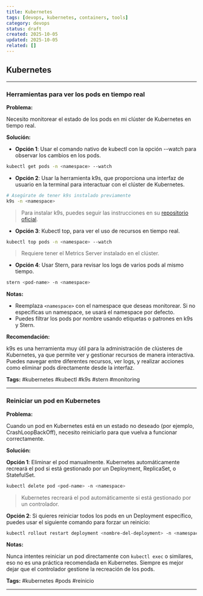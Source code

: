 ```yaml
---
title: Kubernetes
tags: [devops, kubernetes, containers, tools]
category: devops
status: draft
created: 2025-10-05
updated: 2025-10-05
related: []
---
```


## Kubernetes

---

### Herramientas para ver los pods en tiempo real

**Problema:**

Necesito monitorear el estado de los pods en mi clúster de Kubernetes en tiempo real.

**Solución:**

- **Opción 1**: Usar el comando nativo de kubectl con la opción --watch para observar los cambios en los pods.

```bash
kubectl get pods -n <namespace> --watch
```

- **Opción 2**: Usar la herramienta k9s, que proporciona una interfaz de usuario en la terminal para interactuar con el clúster de Kubernetes.

```bash
# Asegúrate de tener k9s instalado previamente
k9s -n <namespace>
```

> Para instalar k9s, puedes seguir las instrucciones en su [repositorio oficial](https://github.com/derailed/k9s/releases).

- **Opción 3**: Kubectl top, para ver el uso de recursos en tiempo real.

```bash
kubectl top pods -n <namespace> --watch
```

> Requiere tener el Metrics Server instalado en el clúster.

- **Opción 4**: Usar Stern, para revisar los logs de varios pods al mismo tiempo.

```bash
stern <pod-name> -n <namespace>
```

**Notas:**

- Reemplaza `<namespace>` con el namespace que deseas monitorear. Si no especificas un namespace, se usará el namespace por defecto.
- Puedes filtrar los pods por nombre usando etiquetas o patrones en k9s y Stern.

**Recomendación:**

k9s es una herramienta muy útil para la administración de clústeres de Kubernetes, ya que permite ver y gestionar recursos de manera interactiva. Puedes navegar entre diferentes recursos, ver logs, y realizar acciones como eliminar pods directamente desde la interfaz.

**Tags:** #kubernetes #kubectl #k9s #stern #monitoring

---

### Reiniciar un pod en Kubernetes

**Problema:**

Cuando un pod en Kubernetes está en un estado no deseado (por ejemplo, CrashLoopBackOff), necesito reiniciarlo para que vuelva a funcionar correctamente.

**Solución:**

**Opción 1**: Eliminar el pod manualmente. Kubernetes automáticamente recreará el pod si está gestionado por un Deployment, ReplicaSet, o StatefulSet.

```bash
kubectl delete pod <pod-name> -n <namespace>
```

> Kubernetes recreará el pod automáticamente si está gestionado por un controlador.

**Opción 2**: Si quieres reiniciar todos los pods en un Deployment específico, puedes usar el siguiente comando para forzar un reinicio:

```bash
kubectl rollout restart deployment <nombre-del-deployment> -n <namespace>
```

**Notas:**

Nunca intentes reiniciar un pod directamente con `kubectl exec` o similares, eso no es una práctica recomendada en Kubernetes. Siempre es mejor dejar que el controlador gestione la recreación de los pods.

**Tags:** #kubernetes #pods #reinicio

---

